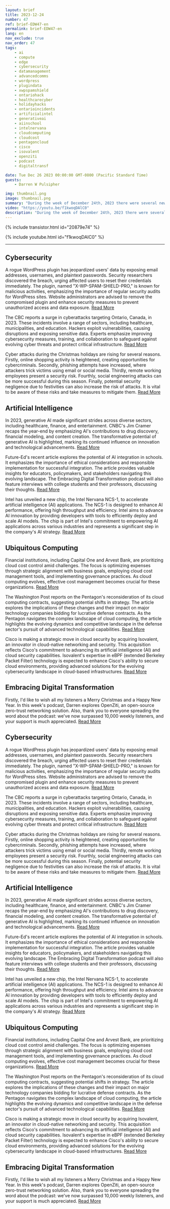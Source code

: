 ```yaml
---
layout: brief
title: 2023-12-24
number: 47
ref: brief-EDW47-en
permalink: brief-EDW47-en
lang: en
nav_exclude: true
nav_order: 47
tags:
    - ai
    - compute
    - edge
    - cybersecurity
    - datamanagement
    - advancedcomms
    - wordpress
    - plugindata
    - xwpspamshield
    - ontariohack
    - healthcarecyber
    - holidayhacks
    - ontarioincidents
    - artificialintel
    - generativeai
    - aiinschool
    - intelnervana
    - cloudcomputing
    - cloudcost
    - pentagoncloud
    - cisco
    - isovalent
    - openziti
    - podcast
    - digitaltransf

date: Tue Dec 26 2023 00:00:00 GMT-0800 (Pacific Standard Time)
guests:
    - Darren W Pulsipher

img: thumbnail.png
image: thumbnail.png
summary: "During the week of December 24th, 2023 there were several news stories about digital transformation. These stories covered topics such as cybersecurity, artificial intelligence, and computing. Some of the highlights of the week included an increase in cyberattacks during the holiday season, Intel&#39;s effort to further develop AI technology, and the trend toward cost controls in cloud computing."
video: "https://youtu.be/f1kwoqDAlC0"
description: "During the week of December 24th, 2023 there were several news stories about digital transformation. These stories covered topics such as cybersecurity, artificial intelligence, and computing. Some of the highlights of the week included an increase in cyberattacks during the holiday season, Intel&#39;s effort to further develop AI technology, and the trend toward cost controls in cloud computing."
---
```



{% include transistor.html id="20879e74" %}



{% include youtube.html id="f1kwoqDAlC0" %}


---

## Cybersecurity



A rogue WordPress plugin has jeopardized users' data by exposing email addresses, usernames, and plaintext passwords. Security researchers discovered the breach, urging affected users to reset their credentials immediately. The plugin, named "X-WP-SPAM-SHIELD-PRO," is known for malicious activities, emphasizing the importance of regular security audits for WordPress sites. Website administrators are advised to remove the compromised plugin and enhance security measures to prevent unauthorized access and data exposure. [Read More](https://thehackernews.com/2023/12/rogue-wordpress-plugin-exposes-e.html)



The CBC reports a surge in cyberattacks targeting Ontario, Canada, in 2023. These incidents involve a range of sectors, including healthcare, municipalities, and education. Hackers exploit vulnerabilities, causing disruptions and exposing sensitive data. Experts emphasize improving cybersecurity measures, training, and collaboration to safeguard against evolving cyber threats and protect critical infrastructure. [Read More](https://www.cbc.ca/news/canada/toronto/cybersecurity-ontario-incidents-2023-1.7048495)



Cyber attacks during the Christmas holidays are rising for several reasons. Firstly, online shopping activity is heightened, creating opportunities for cybercriminals. Secondly, phishing attempts have increased, where attackers trick victims using email or social media. Thirdly, remote working employees present a security risk. Fourthly, social engineering attacks can be more successful during this season. Finally, potential security negligence due to festivities can also increase the risk of attacks. It is vital to be aware of these risks and take measures to mitigate them. [Read More](https://bit-sentinel.com/5-reasons-why-cyber-attacks-increase-during-the-christmas-holidays/)

## Artificial Intelligence



In 2023, generative AI made significant strides across diverse sectors, including healthcare, finance, and entertainment. CNBC's Jim Cramer recaps the year-end by emphasizing AI's contributions to drug discovery, financial modeling, and content creation. The transformative potential of generative AI is highlighted, marking its continued influence on innovation and technological advancements. [Read More](https://www.cnbc.com/2023/12/21/jim-cramer-recaps-the-year-in-generative-artificial-intelligence.html)



Future-Ed's recent article explores the potential of AI integration in schools. It emphasizes the importance of ethical considerations and responsible implementation for successful integration. The article provides valuable insights for educators, policymakers, and stakeholders navigating this evolving landscape. The Embracing Digital Transformation podcast will also feature interviews with college students and their professors, discussing their thoughts. [Read More](https://www.future-ed.org/navigating-the-artificial-intelligence-revolution-in-schools/)



Intel has unveiled a new chip, the Intel Nervana NCS-1, to accelerate artificial intelligence (AI) applications. The NCS-1 is designed to enhance AI performance, offering high throughput and efficiency. Intel aims to advance AI innovation by providing developers with tools to efficiently deploy and scale AI models. The chip is part of Intel's commitment to empowering AI applications across various industries and represents a significant step in the company's AI strategy. [Read More](https://www.intc.com/news-events/press-releases/detail/1663/intel-accelerates-ai-everywhere-with-launch-of-powerful)

## Ubiquitous Computing



Financial institutions, including Capital One and Arvest Bank, are prioritizing cloud cost control amid challenges. The focus is optimizing expenses through strategic alignment with business goals, employing cloud cost management tools, and implementing governance practices. As cloud computing evolves, effective cost management becomes crucial for these organizations. [Read More](https://www.ciodive.com/news/cloud-cost-control-capital-one-arvest-bank/703025/)



The Washington Post reports on the Pentagon's reconsideration of its cloud computing contracts, suggesting potential shifts in strategy. The article explores the implications of these changes and their impact on major technology companies bidding for lucrative defense contracts. As the Pentagon navigates the complex landscape of cloud computing, the article highlights the evolving dynamics and competitive landscape in the defense sector's pursuit of advanced technological capabilities. [Read More](https://www.washingtonpost.com/technology/2023/12/21/pentagon-cloud-computing-contracts/)



Cisco is making a strategic move in cloud security by acquiring Isovalent, an innovator in cloud-native networking and security. This acquisition reflects Cisco's commitment to advancing its artificial intelligence (AI) and cloud security capabilities. Isovalent's expertise in eBPF (extended Berkeley Packet Filter) technology is expected to enhance Cisco's ability to secure cloud environments, providing advanced solutions for the evolving cybersecurity landscape in cloud-based infrastructures. [Read More](https://www.informationweek.com/it-infrastructure/cloud-computing#close-modal)

## Embracing Digital Transformation



Firstly, I'd like to wish all my listeners a Merry Christmas and a Happy New Year. In this week's podcast, Darren explores OpenZiti, an open-source zero-trust networking solution. Also, thank you to everyone spreading the word about the podcast: we've now surpassed 10,000 weekly listeners, and your support is much appreciated. [Read More](https://www.embracingdigital.org)

## Cybersecurity



A rogue WordPress plugin has jeopardized users' data by exposing email addresses, usernames, and plaintext passwords. Security researchers discovered the breach, urging affected users to reset their credentials immediately. The plugin, named "X-WP-SPAM-SHIELD-PRO," is known for malicious activities, emphasizing the importance of regular security audits for WordPress sites. Website administrators are advised to remove the compromised plugin and enhance security measures to prevent unauthorized access and data exposure. [Read More](https://thehackernews.com/2023/12/rogue-wordpress-plugin-exposes-e.html)



The CBC reports a surge in cyberattacks targeting Ontario, Canada, in 2023. These incidents involve a range of sectors, including healthcare, municipalities, and education. Hackers exploit vulnerabilities, causing disruptions and exposing sensitive data. Experts emphasize improving cybersecurity measures, training, and collaboration to safeguard against evolving cyber threats and protect critical infrastructure. [Read More](https://www.cbc.ca/news/canada/toronto/cybersecurity-ontario-incidents-2023-1.7048495)



Cyber attacks during the Christmas holidays are rising for several reasons. Firstly, online shopping activity is heightened, creating opportunities for cybercriminals. Secondly, phishing attempts have increased, where attackers trick victims using email or social media. Thirdly, remote working employees present a security risk. Fourthly, social engineering attacks can be more successful during this season. Finally, potential security negligence due to festivities can also increase the risk of attacks. It is vital to be aware of these risks and take measures to mitigate them. [Read More](https://bit-sentinel.com/5-reasons-why-cyber-attacks-increase-during-the-christmas-holidays/)

## Artificial Intelligence



In 2023, generative AI made significant strides across diverse sectors, including healthcare, finance, and entertainment. CNBC's Jim Cramer recaps the year-end by emphasizing AI's contributions to drug discovery, financial modeling, and content creation. The transformative potential of generative AI is highlighted, marking its continued influence on innovation and technological advancements. [Read More](https://www.cnbc.com/2023/12/21/jim-cramer-recaps-the-year-in-generative-artificial-intelligence.html)



Future-Ed's recent article explores the potential of AI integration in schools. It emphasizes the importance of ethical considerations and responsible implementation for successful integration. The article provides valuable insights for educators, policymakers, and stakeholders navigating this evolving landscape. The Embracing Digital Transformation podcast will also feature interviews with college students and their professors, discussing their thoughts. [Read More](https://www.future-ed.org/navigating-the-artificial-intelligence-revolution-in-schools/)



Intel has unveiled a new chip, the Intel Nervana NCS-1, to accelerate artificial intelligence (AI) applications. The NCS-1 is designed to enhance AI performance, offering high throughput and efficiency. Intel aims to advance AI innovation by providing developers with tools to efficiently deploy and scale AI models. The chip is part of Intel's commitment to empowering AI applications across various industries and represents a significant step in the company's AI strategy. [Read More](https://www.intc.com/news-events/press-releases/detail/1663/intel-accelerates-ai-everywhere-with-launch-of-powerful)

## Ubiquitous Computing



Financial institutions, including Capital One and Arvest Bank, are prioritizing cloud cost control amid challenges. The focus is optimizing expenses through strategic alignment with business goals, employing cloud cost management tools, and implementing governance practices. As cloud computing evolves, effective cost management becomes crucial for these organizations. [Read More](https://www.ciodive.com/news/cloud-cost-control-capital-one-arvest-bank/703025/)



The Washington Post reports on the Pentagon's reconsideration of its cloud computing contracts, suggesting potential shifts in strategy. The article explores the implications of these changes and their impact on major technology companies bidding for lucrative defense contracts. As the Pentagon navigates the complex landscape of cloud computing, the article highlights the evolving dynamics and competitive landscape in the defense sector's pursuit of advanced technological capabilities. [Read More](https://www.washingtonpost.com/technology/2023/12/21/pentagon-cloud-computing-contracts/)



Cisco is making a strategic move in cloud security by acquiring Isovalent, an innovator in cloud-native networking and security. This acquisition reflects Cisco's commitment to advancing its artificial intelligence (AI) and cloud security capabilities. Isovalent's expertise in eBPF (extended Berkeley Packet Filter) technology is expected to enhance Cisco's ability to secure cloud environments, providing advanced solutions for the evolving cybersecurity landscape in cloud-based infrastructures. [Read More](https://www.informationweek.com/it-infrastructure/cloud-computing#close-modal)

## Embracing Digital Transformation



Firstly, I'd like to wish all my listeners a Merry Christmas and a Happy New Year. In this week's podcast, Darren explores OpenZiti, an open-source zero-trust networking solution. Also, thank you to everyone spreading the word about the podcast: we've now surpassed 10,000 weekly listeners, and your support is much appreciated. [Read More](https://www.embracingdigital.org)


